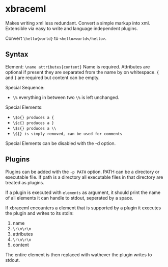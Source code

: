 # xbraceml
Makes writing xml less redundant. 
Convert a simple markup into xml. 
Extensible via easy to write and language independent plugins.

Convert `\hello{world}` to `<hello>world</hello>`. 

## Syntax

Element: `\name attributes{content}`
    Name is required. Attributes are optional if present they are separated 
    from the name by on whitespace.
    { and } are required but content can be empty.

Special Sequence:

- `\%` everything in between two `\%` is left unchanged.

Special Elements:

- `\$o{} produces a {`
- `\$c{} produces a }`
- `\$s{} produces a \\`
- `\${} is simply removed, can be used for comments`

Special Elements can be disabled with the -d option.

## Plugins

Plugins can be added with the `-p PATH` option. PATH can be a directory or
executable file. If path is a directory all executable files in that directory
are treated as plugins. 

If a plugin is executed with `elements` as argument, it should print the 
name of all elements it can handle to stdout, seperated by a space.

If xbraceml encounters a element that is supported by a plugin
it executes the plugin and writes to its stdin: 

1. name
2. `\r\n\r\n`
3. attributes 
4. `\r\n\r\n`
5. content

The entire element is then replaced with wathever the plugin writes to stdout.



